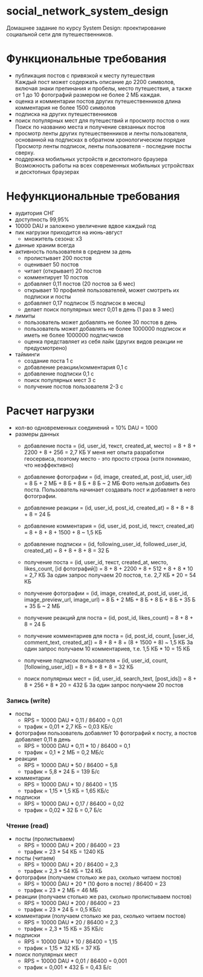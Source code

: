 # social_network_system_design
Домашнее задание по курсу System Design:
проектирование социальной сети для путешественников.

# Функциональные требования
- публикация постов с привязкой к месту путешествия  
Каждый пост может содержать описание до 2200 символов, включая знаки препинания и пробелы,
место путешествия, а также от 1 до 10 фотографий размером не более 2 МБ каждая.
- оценка и комментарии постов других путешественников
  длина комментария не более 1500 символов
- подписка на других путешественников
- поиск популярных мест для путешествий и просмотр постов о них  
Поиск по названию места и получение связанных постов
- просмотр ленты других путешественников и ленты пользователя, основанной на подписках в обратном хронологическом порядке  
Просмотр ленты подписок, ленты пользователя - последние посты сверху.
- поддержка мобильных устройств и десктопного браузера  
Возможность работы на всех современных мобильных устройствах и десктопных браузерах

# Нефункциональные требования
- аудитория СНГ
- доступность 99,95%
- 10000 DAU и заложено увеличение вдвое каждый год
- пик нагрузки приходится на июнь-август 
  - множитель сезона: х3
- данные храним всегда
- активность пользователя в среднем за день  
  - пролистывает 200 постов
  - оценивает 50 постов  
  - читает (открывает) 20 постов
  - комментирует 10 постов  
  - добавляет 0,11 постов (20 постов за 6 мес)
  - открывает 10 профилей пользователей, может смотреть их подписки и посты
  - добавляет 0,17 подписок (5 подписок в месяц)
  - делает поиск популярных мест 0,01 в день (1 раз в 3 мес)
- лимиты
  - пользователь может добавлять не более 30 постов в день  
  - пользователь может добавлять не более 1000000 подписок и иметь не более 1000000 подписчиков  
  - оценка представляет из себя лайк (других видов реакции не предусмотрено)
- тайминги  
  - создание поста 1 с  
  - добавление реакции/комментария 0,1 с  
  - добавление подписки 0,1 с  
  - поиск популярных мест 3 с  
  - получение постов пользователя 2-3 с

# Расчет нагрузки
- кол-во одновременных соединений = 10% DAU = 1000
- размеры данных  
  - добавление поста = (id, user_id, текст, created_at, место) = 8 + 8 + 2200 + 8 + 256 = 2,7 КБ
    У меня нет опыта разработки геосервиса, поэтому место - это просто строка (хотя понимаю, что неэффективно)
  - добавление фотографии = (id, image, created_at, post_id, user_id) = 8 Б + 2 МБ + 8 Б + 8 Б + 8 Б ~ 2 МБ
    Фото нельзя добавить без поста. Пользователь начинает создавать пост и добавляет в него фотографии.
  - добавление реакции = (id, user_id, post_id, created_at) =  8 + 8 + 8 + 8 = 24 Б
  - добавление комментария = (id, user_id, post_id, текст, created_at) = 8 + 8 + 8 + 1500 + 8 ~ 1,5 КБ  
  - добавление подписки = (id, following_user_id, followed_user_id, created_at) = 8 + 8 + 8 + 8 = 32 Б  
  
  - получение поста = (id, user_id, текст, created_at, место, likes_count, [id фотографий]) = 8 + 8 + 2200 + 8 + 512 + 8 + 8 * 10 = 2,7 КБ
    За один запрос получаем 20 постов, т.е. 2,7 КБ * 20 = 54 КБ
  - получение фотографии = (id, image, created_at, post_id, user_id, image_preview_url, image_url) = 8 Б + 2 МБ + 8 Б + 8 Б + 8 Б + 35 Б + 35 Б ~ 2 МБ
  - получение реакций для поста = (id, post_id, likes_count) = 8 + 8 + 8 = 24 Б
  - получение комментариев для поста = (id, post_id, count, [user_id, comment_text, created_at]) = 8 + 8 + 8 + (8 + 1500 + 8) ~ 1,5 КБ
    За один запрос получаем 10 комментариев, т.е. 1,5 КБ * 10 = 15 КБ
  - получение подписок пользователя = (id, user_id, count, [following_user_id]) = 8 + 8 + 8 + 8 = 32 КБ
  - поиск популярных мест = (id, user_id, search_text, [post_ids]) = 8 + 8 + 256 + 8 * 20 = 432 Б
    За один запрос получаем 20 постов
### Запись (write)
- посты
  - RPS = 10000 DAU * 0,11 / 86400 = 0,01
  - трафик = 0,01 * 2,7 КБ ~ 0,03 КБ/с
- фотографии
  пользователь добавляет 10 фотографий к посту, а постов добавляет 0,11 в день
  - RPS = 10000 DAU * 0,11 * 10 / 86400 = 0,1
  - трафик = 0,1 * 2 МБ = 0,2 МБ/с
- реакции
  - RPS = 10000 DAU * 50 / 86400 = 5,8
  - трафик = 5,8 * 24 Б = 139 Б/с
- комментарии
  - RPS = 10000 DAU * 10 / 86400 = 1,15
  - трафик = 1,15 * 1,5 КБ = 1,65 КБ/с
- подписки
  - RPS = 10000 DAU * 0,17 / 86400 = 0,02
  - трафик = 0,02 * 32 Б = 0,7 Б/с
### Чтение (read)
- посты (пролистываем)
  - RPS = 10000 DAU * 200 / 86400 = 23
  - трафик = 23 * 54 КБ = 1240 КБ
- посты (читаем)
  - RPS = 10000 DAU * 20 / 86400 = 2,3
  - трафик = 2,3 * 54 КБ = 124 КБ
- фотографии (получаем столько же раз, сколько читаем постов)
  - RPS = 10000 DAU * 20 * (10 фото в посте) / 86400 = 23
  - трафик = 23 * 2 МБ = 46 МБ
- реакции (получаем столько же раз, сколько пролистываем постов)
  - RPS = 10000 DAU * 200 / 86400 = 23
  - трафик = 23 * 24 Б = 0,5 КБ/с
- комментарии (получаем столько же раз, сколько читаем постов)
  - RPS = 10000 DAU * 20 / 86400 = 2,3
  - трафик = 2,3 * 15 КБ = 35 КБ/с
- подписки
  - RPS = 10000 DAU * 10 / 86400 = 1,15
  - трафик = 1,15 * 32 КБ = 37 КБ
- поиск популярных мест
  - RPS = 10000 DAU * 0,01 / 86400 = 0,001
  - трафик = 0,001 * 432 Б = 0,43 Б/с
